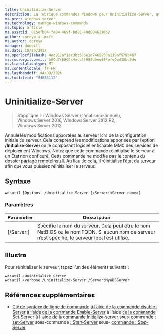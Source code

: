 ```yaml
---
title: Uninitialize-Server
description: La rubrique commandes Windows pour Uninitialize-Server, qui annule les modifications apportées au serveur lors de la configuration initiale du serveur.
ms.prod: windows-server
ms.technology: manage-windows-commands
ms.topic: article
ms.assetid: 015efb04-fe84-469f-bd81-49d0046296b2
author: coreyp-at-msft
ms.author: coreyp
manager: dongill
ms.date: 10/16/2017
ms.openlocfilehash: 4ed912af1ec3bc505e1e7465650a119af979b407
ms.sourcegitcommit: b00d7c8968c4adc8f699dbee694afe6ed36bc9de
ms.translationtype: MT
ms.contentlocale: fr-FR
ms.lasthandoff: 04/08/2020
ms.locfileid: "80833112"
---
```

# <a name="uninitialize-server"></a>Uninitialize-Server

>S’applique à : Windows Server (canal semi-annuel), Windows Server 2016, Windows Server 2012 R2, Windows Server 2012

Annule les modifications apportées au serveur lors de la configuration initiale du serveur. Cela comprend les modifications apportées par l’option **/Initialize-Server** ou le composant logiciel enfichable MMC des services de déploiement Windows. Notez que cette commande réinitialise le serveur à un État non configuré. Cette commande ne modifie pas le contenu du dossier partagé remoteInstall. Au lieu de cela, il réinitialise l’état du serveur afin que vous puissiez réinitialiser le serveur.

## <a name="syntax"></a>Syntaxe
```
wdsutil [Options] /Uninitialize-Server [/Server:<Server name>]
```
### <a name="parameters"></a>Paramètres
|Paramètre|Description|
|-------|--------|
|[/Server:<Server name>]|Spécifie le nom du serveur. Cela peut être le nom NetBIOS ou le nom FQDN. Si aucun nom de serveur n’est spécifié, le serveur local est utilisé.|
## <a name="examples"></a><a name=BKMK_examples></a>Illustre
Pour réinitialiser le serveur, tapez l’un des éléments suivants :
```
wdsutil /Uninitialize-Server
wdsutil /verbose /Uninitialize-Server /Server:MyWDSServer
```
## <a name="additional-references"></a>Références supplémentaires
- [Clé de syntaxe de ligne de commande](command-line-syntax-key.md)
[à l’aide de la commande disable-Server](using-the-disable-server-command.md)
[à l’aide de la commande Enable-Server](using-the-enable-server-command.md)
à l’aide [de la commande](using-the-get-server-command.md) Set-Server
à l' [aide de la commande Initialize-server](using-the-initialize-server-command.md)
sous-commande [: set-Server](subcommand-set-server.md)
sous-commande [: Start-Server](subcommand-start-server.md)
sous- [commande : Stop-Server](subcommand-stop-server.md)
